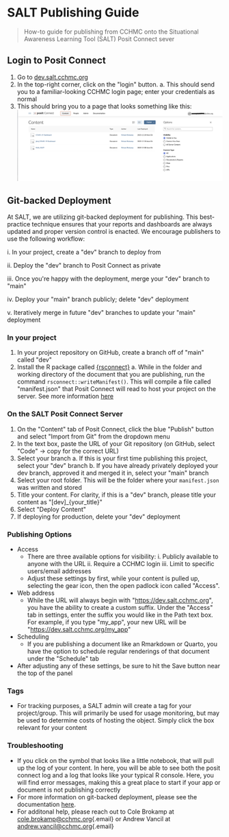 # SALT Publishing Guide

> How-to guide for publishing from CCHMC onto the Situational Awareness Learning Tool (SALT) Posit Connect sever

## Login to Posit Connect

1.  Go to [dev.salt.cchmc.org](https://dev.salt.cchmc.org)
2.  In the top-right corner, click on the "login" button.
    a.  This should send you to a familiar-looking CCHMC login page; enter your credentials as normal
3.  This should bring you to a page that looks something like this: ![content landing page](figs/content_landing_page.png)

## Git-backed Deployment

At SALT, we are utilizing git-backed deployment for publishing. This best-practice technique ensures that your reports and dashboards are always updated and proper version control is enacted. We encourage publishers to use the following workflow:

i. In your project, create a "dev" branch to deploy from

ii. Deploy the "dev" branch to Posit Connect as private

iii. Once you're happy with the deployment, merge your "dev" branch to "main"

iv. Deploy your "main" branch publicly; delete "dev" deployment

v. Iteratively merge in future "dev" branches to update your "main" deployment


### In your project
1. In your project repository on GitHub, create a branch off of "main" called "dev"
2. Install the R package called [{rsconnect}](https://rstudio.github.io/rsconnect/)
    a. While in the folder and working directory of the document that you are publishing, run the command `rsconnect::writeManifest()`. This will compile a file called "manifest.json" that Posit Connect will read to host your project on the server. See more information [here](https://rstudio.github.io/rsconnect/reference/writeManifest.html)
    
### On the SALT Posit Connect Server
1. On the "Content" tab of Posit Connect, click the blue "Publish" button and select "Import from Git" from the dropdown menu
2. In the text box, paste the URL of your Git repository (on GitHub, select "Code" -> copy for the correct URL)
3. Select your branch
    a. If this is your first time publishing this project, select your "dev" branch
    b. If you have already privately deployed your dev branch, approved it and merged it in, select your "main" branch
4. Select your root folder. This will be the folder where your `manifest.json` was written and stored
6. Title your content. For clarity, if this is a "dev" branch, please title your content as "[dev]_{your_title}"
6. Select "Deploy Content"
7. If deploying for production, delete your "dev" deployment

### Publishing Options
- Access
    - There are three available options for visibility: 
        i. Publicly available to anyone with the URL
        ii. Require a CCHMC login
        iii. Limit to specific users/email addresses
    - Adjust these settings by first, while your content is pulled up, selecting the gear icon, then the open padlock icon called "Access".
- Web address
    - While the URL will always begin with "https://dev.salt.cchmc.org", you have the ability to create a custom suffix. Under the "Access" tab in settings, enter the suffix you would like in the Path text box. For example, if you type "my_app", your new URL will be "https://dev.salt.cchmc.org/my_app"
- Scheduling
    - If you are publishing a document like an Rmarkdown or Quarto, you have the option to schedule regular renderings of that document under the "Schedule" tab
- After adjusting any of these settings, be sure to hit the Save button near the top of the panel

### Tags
- For tracking purposes, a SALT admin will create a tag for your project/group. This will primarily be used for usage monitoring, but may be used to determine costs of hosting the object. Simply click the box relevant for your content

### Troubleshooting
- If you click on the symbol that looks like a little notebook, that will pull up the log of your content. In here, you will be able to see both the posit connect log and a log that looks like your typical R console. Here, you will find error messages, making this a great place to start if your app or document is not publishing correctly
- For more information on git-backed deployment, please see the documentation [here](https://docs.posit.co/connect/user/git-backed/).
- For additonal help, please reach out to Cole Brokamp at [cole.brokamp\@cchmc.org](mailto:cole.brokamp@cchmc.org){.email} or Andrew Vancil at [andrew.vancil\@cchmc.org](mailto:andrew.vancil@cchmc.org){.email}



    
